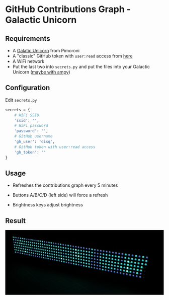 # GitHub Contributions Graph - Galactic Unicorn

## Requirements

- A [Galatic Unicorn](https://shop.pimoroni.com/products/space-unicorns?variant=40842033561683) from Pimoroni
- A "classic" GitHub token with `user:read` access from [here](https://github.com/settings/tokens)
- A WiFi network
- Put the last two into `secrets.py` and put the files into your Galactic Unicorn ([maybe with ampy](https://pypi.org/project/adafruit-ampy/))

## Configuration

Edit `secrets.py`

```python
secrets = {
    # WiFi SSID
    'ssid': '',
    # WiFi password
    'password': '',
    # GitHub username
    'gh_user': 'disq',
    # GitHub token with user:read access
    'gh_token': ''
}
```

## Usage

- Refreshes the contributions graph every 5 minutes

- Buttons A/B/C/D (left side) will force a refresh

- Brightness keys adjust brightness


## Result

![photo](./photo.jpg)
